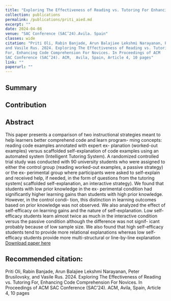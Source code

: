 ```yaml
---
title: "Exploring The Effectiveness of Reading vs. Tutoring For Enhancing Code Comprehension For Novices"
collection: publications
permalink: /publications/priti_aied.md
excerpt: ""
date: 2024-04-08
venue: "SAC Conference (SAC’24).Avila. Spain"
classes: wide
citation: "Priti Oli, Rabin Banjade, Arun Balajiee Lekshmi Narayanan, Peter Brusilovsky,
and Vasile Rus. 2024. Exploring The Effectiveness of Reading vs. Tutoring
For, Enhancing Code Comprehension For Novices. In Proceedings of ACM
SAC Conference (SAC’24). ACM,  Avila, Spain, Article 4, 10 pages"
link: ""
paperurl: ""
---
```


## Summary

## Contribution

## Abstract


This paper presents a comparison of two instructional strategies
meant to help learners better comprehend code and learn program-
ming concepts: reading code examples annotated with expert ex-
planation (worked-out examples) versus scaffolded self-explanation
of code examples using an automated system (Intelligent Tutoring
System). A randomized controlled trial study was conducted with
90 university students who were assigned to either the control
group (reading worked-out examples, a passive strategy) or the ex-
perimental group where participants were asked to self-explain and
received help, if needed, in the form of questions from the tutoring
system( scaffolded self-explanation, an interactive strategy).
We found that students with low prior knowledge in the ex-
perimental condition had significantly higher learning gains than
students with high prior knowledge. However, in the control condi-
tion, this distinction in learning outcomes based on prior knowledge
was not observed. We also analyzed the effect of self-efficacy on
learning gains and the nature of self-explanation. Low self-efficacy
students learn almost twice as much in the interactive condition
versus the passive condition although the difference was not signif-
icant probably because of low sample size. We also found that high
self-efficacy students tend to provide more relational explanations
whereas low self-efficacy students provide more multi-structural
or line-by-line explanation
[Download paper here](https://arxiv.org/pdf/2311.01490.pdf)

## Recommended citation:

Priti Oli, Rabin Banjade, Arun Balajiee Lekshmi Narayanan, Peter Brusilovsky,
and Vasile Rus. 2024. Exploring The Effectiveness of Reading vs. Tutoring
For, Enhancing Code Comprehension For Novices. In Proceedings of ACM
SAC Conference (SAC’24). ACM,  Avila, Spain, Article 4, 10 pages

